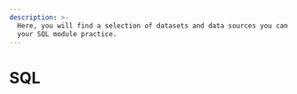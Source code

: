 ```yaml
---
description: >-
  Here, you will find a selection of datasets and data sources you can use for
  your SQL module practice.
---
```


# SQL

